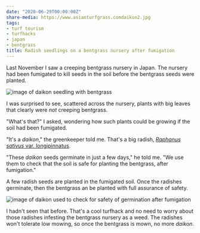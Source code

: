 ```yaml
---
date: "2020-06-29T00:00:00Z"
share-media: https://www.asianturfgrass.comdaikon2.jpg
tags:
- turf tourism
- turfhacks
- japan
- bentgrass
title: Radish seedlings on a bentgrass nursery after fumigation
---
```


Last November I saw a creeping bentgrass nursery in Japan. The nursery had been fumigated to kill seeds in the soil before the bentgrass seeds were planted.

![image of daikon seedling with bentgrass](daikon1.jpg)

I was surprised to see, scattered across the nursery, plants with big leaves that clearly were *not* creeping bentgrass.

"What's that?" I asked, wondering how such plants could be growing if the soil had been fumigated.

"It's a *daikon*," the greenkeeper told me. That's a big radish, [*Raphanus sativus* var. longipinnatus](https://en.wikipedia.org/wiki/Daikon).

"These *daikon* seeds germinate in just a few days," he told me.  "We use them to check that the soil is safe for planting the bentgrass, after fumigation."

A few radish seeds are planted in the fumigated soil. Once the radishes germinate, then the bentgrass an be planted with full assurance of safety. 

![image of daikon used to check for safety of germination after fumigation](daikon2.jpg)

I hadn't seen that before. That's a cool turfhack and no need to worry about those radishes infesting the bentgrass nursery as a weed. The radishes won't tolerate low mowing, so once the bentgrass is mown, no more *daikon*.
